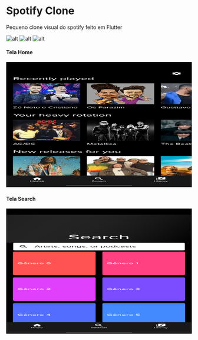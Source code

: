 # Spotify Clone
Pequeno clone visual do spotify feito em Flutter

![alt](https://img.shields.io/github/issues/netodeolino/spotify_clone.svg)
![alt](https://img.shields.io/github/forks/netodeolino/spotify_clone.svg)
![alt](https://img.shields.io/github/stars/netodeolino/spotify_clone.svg)



#### Tela Home
<p align="center">
  <img width="800" height="340" src="https://raw.githubusercontent.com/netodeolino/spotify_clone/master/prints/home.png">
</p>

#### Tela Search
<p align="center">
  <img width="800" height="340" src="https://raw.githubusercontent.com/netodeolino/spotify_clone/master/prints/search.png">
</p>